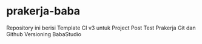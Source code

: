# prakerja-baba
Repository ini berisi Template CI v3 untuk Project Post Test Prakerja Git dan Github Versioning BabaStudio
